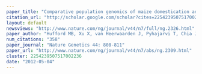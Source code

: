 ```yaml
---
paper_title: "Comparative population genomics of maize domestication and improvement"
citation_url: "http://scholar.google.com/scholar?cites=2254239507517002236&as_sdt=5,24&sciodt=0,24&hl=en"
layout: default
newsviews: "http://www.nature.com/ng/journal/v44/n7/full/ng.2326.html"
paper_author: "Hufford MB, Xu X, van Heerwaarden J, Pyhajarvi T, Chia JM, Cartwright RA, Elshire RJ, Glaubitz JC, Guill KE, Kaeppler SM, Lai J, Morrell PL, Shannon LM, Song C, Springer NM, Swanson-Wagner RA, Tiffin P, Wang J, Zhang G, Doebley J, McMullen MD, Ware D, Buckler ES, Yang S, Ross-Ibarra J"
num_citations: "358"
paper_journal: "Nature Genetics 44: 808-811"
paper_url: "http://www.nature.com/ng/journal/v44/n7/abs/ng.2309.html"
cluster: 2254239507517002236
date: "2012-05-04"
---
```


